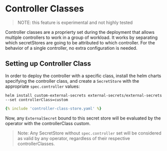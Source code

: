 # Controller Classes

> NOTE: this feature is experimental and not highly tested

Controller classes are a proprierty set during the deployment that allows multiple controllers to work in a group of workload. It works by separating which secretStores are going to be attributed to which controller. For the behavior of a single controller, no extra configuration is needed.

## Setting up Controller Class

In order to deploy the controller with a specific class, install the helm charts specifying the controller class, and create a `SecretStore` with the appropriate `spec.controller` values:
```
helm install custom-external-secrets external-secrets/external-secrets --set controllerClass=custom
```
``` yaml
{% include 'controller-class-store.yaml' %}
```

Now, any `ExternalSecret` bound to this secret store will be evaluated by the operator with the controllerClass custom.

> Note: Any SecretStore without `spec.controller` set will be considered as valid by any operator, regardless of their respective controllerClasses.
